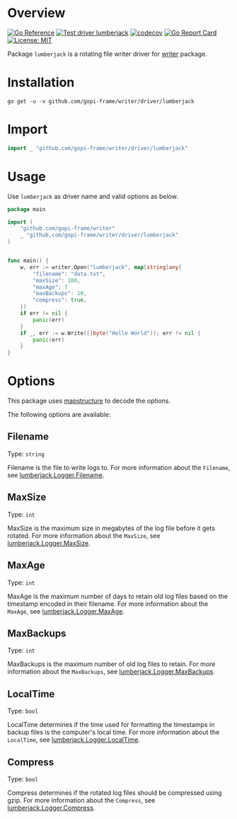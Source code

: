 # Overview
[![Go Reference](https://pkg.go.dev/badge/github.com/gopi-frame/writer/driver/lumberjack.svg)](https://pkg.go.dev/github.com/gopi-frame/writer/driver/lumberjack)
[![Test driver lumberjack](https://github.com/gopi-frame/writer/actions/workflows/driver.lumberjack.yml/badge.svg)](https://github.com/gopi-frame/writer/actions/workflows/driver.lumberjack.yml)
[![codecov](https://codecov.io/gh/gopi-frame/writer/graph/badge.svg?token=9JTZR812XD&flag=lumberjack)](https://codecov.io/gh/gopi-frame/writer?flags[0]=lumberjack)
[![Go Report Card](https://goreportcard.com/badge/github.com/gopi-frame/writer/driver/lumberjack)](https://goreportcard.com/report/github.com/gopi-frame/writer/driver/lumberjack)
[![License: MIT](https://img.shields.io/badge/License-MIT-green.svg)](https://opensource.org/licenses/MIT)

Package `lumberjack` is a rotating file writer driver for [writer](https://pkg.go.dev/github.com/gopi-frame/writer)
package.

# Installation
```shell
go get -u -v github.com/gopi-frame/writer/driver/lumberjack
```

# Import
```go
import _ "github.com/gopi-frame/writer/driver/lumberjack"
```

# Usage

Use `lumberjack` as driver name and valid options as below.

```go
package main

import (
	"github.com/gopi-frame/writer"
    _ "github.com/gopi-frame/writer/driver/lumberjack"
)


func main() {
    w, err := writer.Open("lumberjack", map[string]any{
        "filename": "data.txt",
        "maxSize": 100,
        "maxAge": 7
        "maxBackups": 10,
        "compress": true,
    })
    if err != nil {
        panic(err)
    }
    if _, err := w.Write([]byte("Hello World")); err != nil {
        panic(err)
    }
}
```

# Options

This package uses [mapstructure](https://pkg.go.dev/github.com/go-viper/mapstructure/v2) to decode the options.

The following options are available:

## Filename
Type: `string`

Filename is the file to write logs to.
For more information about the `Filename`,
see [lumberjack.Logger.Filename](https://pkg.go.dev/gopkg.in/natefinch/lumberjack.v2#Logger.Filename).

## MaxSize
Type: `int`

MaxSize is the maximum size in megabytes of the log file before it gets rotated.
For more information about the `MaxSize`,
see [lumberjack.Logger.MaxSize](https://pkg.go.dev/gopkg.in/natefinch/lumberjack.v2#Logger.MaxSize).

## MaxAge
Type: `int`

MaxAge is the maximum number of days to retain old log files based on the timestamp encoded in their filename.
For more information about the `MaxAge`,
see [lumberjack.Logger.MaxAge](https://pkg.go.dev/gopkg.in/natefinch/lumberjack.v2#Logger.MaxAge).

## MaxBackups
Type: `int`

MaxBackups is the maximum number of old log files to retain.
For more information about the `MaxBackups`,
see [lumberjack.Logger.MaxBackups](https://pkg.go.dev/gopkg.in/natefinch/lumberjack.v2#Logger.MaxBackups).

## LocalTime
Type: `bool`

LocalTime determines if the time used for formatting the timestamps in backup files is the computer's local time.
For more information about the `LocalTime`,
see [lumberjack.Logger.LocalTime](https://pkg.go.dev/gopkg.in/natefinch/lumberjack.v2#Logger.LocalTime).

## Compress
Type: `bool`

Compress determines if the rotated log files should be compressed using gzip.
For more information about the `Compress`,
see [lumberjack.Logger.Compress](https://pkg.go.dev/gopkg.in/natefinch/lumberjack.v2#Logger.Compress).
